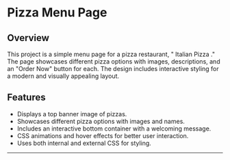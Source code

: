 # Pizza Menu Page

## Overview
This project is a simple menu page for a pizza restaurant, " Italian Pizza ." The page showcases different pizza options with images, descriptions, and an "Order Now" button for each. The design includes interactive styling for a modern and visually appealing layout.

## Features
- Displays a top banner image of pizzas.
- Showcases different pizza options with images and names.
- Includes an interactive bottom container with a welcoming message.
- CSS animations and hover effects for better user interaction.
- Uses both internal and external CSS for styling.

---
